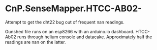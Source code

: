 # CnP.SenseMapper.HTCC-AB02-
Attempt to get the dht22 bug out of frequent nan readings.

Gunshed file runs on an esp8266 with an arduino.io dashboard.
HTCC-Ab02 runs through helium console and datacake. Approximately half the readings are nan on the latter.
